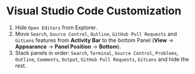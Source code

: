 # Visual Studio Code Customization

1. Hide `Open Editors` from Explorer.
1. Move `Search`, `Source Control`, `Outline`, `GitHub Pull Requests` and `GitLens` features from **Activity Bar** to the bottom Panel (**View** → **Appearance** → **Panel Position** → **Bottom**).
1. Stack panels in order: `Search`, `Terminal`, `Source Control`, `Problems`, `Outline`, `Comments`, `Output`, `GitHub Pull Requests`, `GitLens` and hide the rest.
